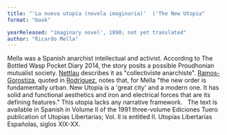 ```yaml
---
title: "'La nueva utopía (novela imaginaria)'  ('The New Utopia"
format: "book"

yearReleased: "imaginary novel', 1890; not yet translated"
author: "Ricardo Mella"
---
```

Mella was a Spanish anarchist  intellectual and activist. According to The Bottled Wasp Pocket Diary 2014, the story  posits a possible Proudhonian mutualist society. <a href="biblio.htm#Nettlau">Nettlau</a> describes it as "collectiviste  anarchiste". <a href="biblio.htm#Ramos-Gorostiza">Ramos-Gorostiza</a>, quoted in  <a href="http://publish.lib.umd.edu/scifi/article/view/278/41"> Rodríguez</a>, notes that,  for Mella "the new order is fundamentally urban. New Utopia is a 'great city'  and a modern one. It has solid and functional aesthetics and iron and electrical  forces that are its defining features." This utopia lacks any narrative framework.
 
The text is available in Spanish in  Volume II of the 1991 three-volume Ediciones Tuero publication of Utopías  Libertarias; Vol. II is entitled II. Utopías Libertarias Españolas,  siglos XIX-XX.
 